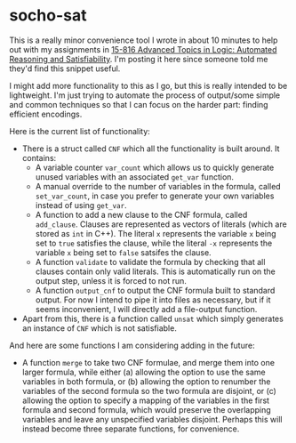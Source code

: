# socho-sat

This is a really minor convenience tool I wrote in about 10 minutes to help out with my assignments in [15-816 Advanced Topics in Logic: Automated Reasoning and Satisfiability](http://www.cs.cmu.edu/~mheule/15816-f22/). I'm posting it here since someone told me they'd find this snippet useful.

I might add more functionality to this as I go, but this is really intended to be lightweight. I'm just trying to automate the process of output/some simple and common techniques so that I can focus on the harder part: finding efficient encodings.

Here is the current list of functionality:

  - There is a struct called `CNF` which all the functionality is built around. It contains:
    - A variable counter `var_count` which allows us to quickly generate unused variables with an associated `get_var` function.
    - A manual override to the number of variables in the formula, called `set_var_count`, in case you prefer to generate your own variables instead of using `get_var`.
    - A function to add a new clause to the CNF formula, called `add_clause`. Clauses are represented as vectors of literals (which are stored as `int` in C++). The literal `x` represents the variable `x` being set to `true` satisfies the clause, while the literal `-x` represents the variable `x` being set to `false` satsifes the clause.
    - A function `validate` to validate the formula by checking that all clauses contain only valid literals. This is automatically run on the output step, unless it is forced to not run.
    - A function `output_cnf` to output the CNF formula built to standard output. For now I intend to pipe it into files as necessary, but if it seems inconvenient, I will directly add a file-output function.
  - Apart from this, there is a function called `unsat` which simply generates an instance of `CNF` which is not satisfiable.

And here are some functions I am considering adding in the future:

  - A function `merge` to take two CNF formulae, and merge them into one larger formula, while either (a) allowing the option to use the same variables in both formula, or (b) allowing the option to renumber the variables of the second formula so the two formula are disjoint, or (c) allowing the option to specify a mapping of the variables in the first formula and second formula, which would preserve the overlapping variables and leave any unspecified variables disjoint. Perhaps this will instead become three separate functions, for convenience.
